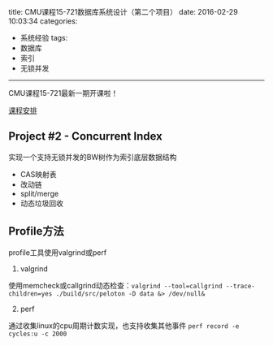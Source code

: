 title: CMU课程15-721数据库系统设计（第二个项目）
date: 2016-02-29 10:03:34
categories:
- 系统经验
tags:
- 数据库
- 索引
- 无锁并发
---
CMU课程15-721最新一期开课啦！

[课程安排](http://15721.courses.cs.cmu.edu/spring2016/schedule.html)

## Project #2 - Concurrent Index

实现一个支持无锁并发的BW树作为索引底层数据结构
- CAS映射表
- 改动链
- split/merge
- 动态垃圾回收

## Profile方法

profile工具使用valgrind或perf

1. valgrind

使用memcheck或callgrind动态检查：`valgrind --tool=callgrind --trace-children=yes ./build/src/peloton -D data &> /dev/null&`

2. perf

通过收集linux的cpu周期计数实现，也支持收集其他事件
`perf record -e cycles:u -c 2000`

